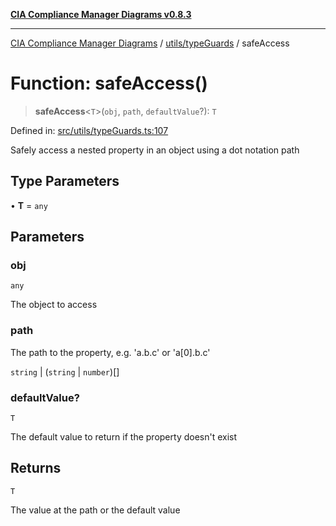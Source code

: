 [**CIA Compliance Manager Diagrams v0.8.3**](../../../README.md)

***

[CIA Compliance Manager Diagrams](../../../modules.md) / [utils/typeGuards](../README.md) / safeAccess

# Function: safeAccess()

> **safeAccess**\<`T`\>(`obj`, `path`, `defaultValue`?): `T`

Defined in: [src/utils/typeGuards.ts:107](https://github.com/Hack23/cia-compliance-manager/blob/368d5a1330a94df78d48c65d28962bd0f7cab363/src/utils/typeGuards.ts#L107)

Safely access a nested property in an object using a dot notation path

## Type Parameters

• **T** = `any`

## Parameters

### obj

`any`

The object to access

### path

The path to the property, e.g. 'a.b.c' or 'a[0].b.c'

`string` | (`string` \| `number`)[]

### defaultValue?

`T`

The default value to return if the property doesn't exist

## Returns

`T`

The value at the path or the default value
